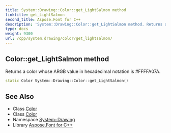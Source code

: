 ```yaml
---
title: System::Drawing::Color::get_LightSalmon method
linktitle: get_LightSalmon
second_title: Aspose.Font for C++
description: 'System::Drawing::Color::get_LightSalmon method. Returns a color whose ARGB value in hexadecimal notation is #FFFFA07A in C++.'
type: docs
weight: 9300
url: /cpp/system.drawing/color/get_lightsalmon/
---
```

## Color::get_LightSalmon method


Returns a color whose ARGB value in hexadecimal notation is #FFFFA07A.

```cpp
static Color System::Drawing::Color::get_LightSalmon()
```

## See Also

* Class [Color](../)
* Class [Color](../)
* Namespace [System::Drawing](../../)
* Library [Aspose.Font for C++](../../../)
